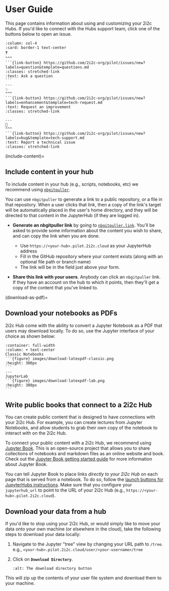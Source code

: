 # User Guide

This page contains information about using and customizing your 2i2c Hubs.
If you'd like to connect with the Hubs support team, click one of the buttons below to open an issue.

````{panels}
:column: col-4
:card: border-1 text-center
❓
^^^
```{link-button} https://github.com/2i2c-org/pilot/issues/new?labels=question&template=questions.md
:classes: stretched-link
:text: Ask a question
```
---
✨
^^^
```{link-button} https://github.com/2i2c-org/pilot/issues/new?labels=enhancement&template=tech-request.md
:text: Request an improvement
:classes: stretched-link

---
🐛
^^^
```{link-button} https://github.com/2i2c-org/pilot/issues/new?labels=bug&template=tech-support.md
:text: Report a technical issue
:classes: stretched-link

````

(include-content)=
## Include content in your hub

To include content in your hub (e.g., scripts, notebooks, etc) we recommend using [`nbgitpuller`](https://jupyterhub.github.io/nbgitpuller).

You can use `nbgitpuller` to generate a link to a public repository, or a file in that repository. When a user clicks that link, then a copy of the link's target will be automatically placed in the user's home directory, and they will be directed to that content in the JupyterHub (if they are logged in).

- **Generate an nbgitpuller link** by going to [`nbgitpuller.link`](http://nbgitpuller.link/). You'll be asked to provide some information about the content you wish to share, and can copy the link when you are done.
  - Use `https://<your-hub>.pilot.2i2c.cloud` as your JupyterHub address
  - Fill in the GitHub repository where your content exists (along with an optional file path or branch name)
  - The link will be in the field just above your form.

- **Share this link with your users**. Anybody can click an `nbgitpuller` link. If they have an account on the hub to which it points, then they'll get a copy of the content that you've linked to.

(download-as-pdf)=
## Download your notebooks as PDFs

2i2c Hub come with the ability to convert a Jupyter Notebook as a PDF that users may download locally. To do so, use the Jupyter interface of your choice as shown below:

````{panels}
:container: full-width
:column: + text-center
Classic Notebooks
```{figure} images/download-latexpdf-classic.png
:height: 300px
```
---
JupyterLab
```{figure} images/download-latexpdf-lab.png
:height: 300px
```
````

## Write public books that connect to a 2i2c Hub

You can create public content that is designed to have connections with your 2i2c Hub. For example, you can create lectures from Jupyter Notebooks, and allow students to grab their own copy of the notebook to interact with on the 2i2c Hub.

To connect your public content with a 2i2c Hub, we recommend using [Jupyter Book](https://jupyterbook.org). This is an open-source project that allows you to share collections of notebooks and markdown files as an online website and book. Check out the [Jupyter Book getting started guide](https://jupyterbook.org/start/overview.html) for more information about Jupyter Book.

You can tell Jupyter Book to place links *directly to your 2i2c Hub* on each page that is served from a notebook. To do so, follow the [launch buttons for JupyterHubs instructions](https://jupyterbook.org/interactive/launchbuttons.html#jupyterhub-buttons-for-your-pages). Make sure that you configure your `jupyterhub_url` to point to the URL of your 2i2c Hub (e.g., `https://<your-hub>.pilot.2i2c.cloud`).


## Download your data from a hub

If you'd like to stop using your 2i2c Hub, or would simply like to move your data onto your own machine (or elsewhere in the cloud), take the following steps to download your data locally:

1. Navigate to the Jupyter "tree" view by changing your URL path to `/tree`. e.g., `<your-hub>.pilot.2i2c.cloud/user/<your-username>/tree`
2. Click on **`Download Directory`**.

   ```{figure} images/download-directory.png
   :alt: The download directory button
   ```

This will zip up the contents of your user file system and download them to your machine.

